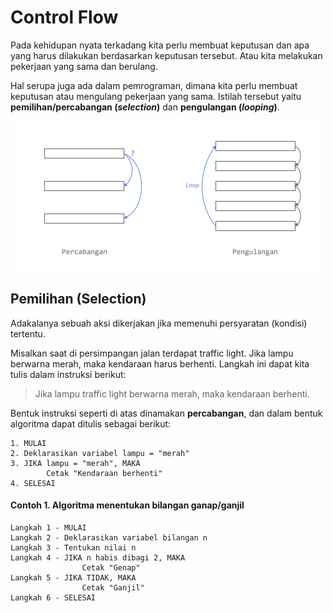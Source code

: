 # Control Flow
Pada kehidupan nyata terkadang kita perlu membuat keputusan dan apa yang harus dilakukan berdasarkan keputusan tersebut. Atau kita melakukan pekerjaan yang sama dan berulang.

Hal serupa juga ada dalam pemrograman, dimana kita perlu membuat keputusan atau mengulang pekerjaan yang sama. Istilah tersebut yaitu **pemilihan/percabangan (_selection_)** dan **pengulangan (_looping_)**.

<div align="center">
    <img src="../../images/control_flow.png" alt="Control FLow" />
</div>

## Pemilihan (Selection)
Adakalanya sebuah aksi dikerjakan jika memenuhi persyaratan (kondisi) tertentu. 

Misalkan saat di persimpangan jalan terdapat traffic light. Jika lampu berwarna merah, maka kendaraan harus berhenti. Langkah ini dapat kita tulis dalam instruksi berikut:

> Jika lampu traffic light berwarna merah, maka kendaraan berhenti.

Bentuk instruksi seperti di atas dinamakan **percabangan**, dan dalam bentuk algoritma dapat ditulis sebagai berikut:
```
1. MULAI
2. Deklarasikan variabel lampu = "merah"
3. JIKA lampu = "merah", MAKA
        Cetak "Kendaraan berhenti"
4. SELESAI
```

#### Contoh 1. Algoritma menentukan bilangan ganap/ganjil
```
Langkah 1 - MULAI
Langkah 2 - Deklarasikan variabel bilangan n
Langkah 3 - Tentukan nilai n
Langkah 4 - JIKA n habis dibagi 2, MAKA
                Cetak "Genap"
Langkah 5 - JIKA TIDAK, MAKA
                Cetak "Ganjil"
Langkah 6 - SELESAI
```